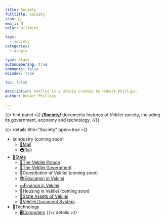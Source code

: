 ```yaml
---
title: Society
fulltitle: Society
icon: 📓
emoji: Π
color: millmint

tags: 
  - society
categories:
  - utopia

type: blank
autonumbering: true
comments: false
noindex: true

toc: false

description: Vekllei is a utopia created by Hobart Phillips.
author: Hobart Phillips
 
---
```


{{< hint panel >}}
[**/Society/**](/utopia/society/) documents features of Vekllei society, including its government, economy and technology.
{{</hint>}}

{{< details title="Society" open=true >}}
- <span class="navicon">⚙️</span>Industry (coming soon)
	- <a href="/utopia/society/industry/crown/mail/"><span class="navicon">📯</span>Mail</a>
	- <a href="/utopia/society/industry/state/rail/"><span class="navicon">🚇</span>Rail</a>
- <a href="/utopia/society/state/"><span class="navicon">🌸</span>State</a>
	- <a href="/utopia/society/state/palace/"><span class="navicon">🌾</span>The Vekllei Palace</a>
	- <a href="/utopia/society/state/government/"><span class="navicon">🌸</span>The Vekllei Government</a>
	- <!--<a href="/utopia/society/state/constitution/">--><span class="navicon">🌸</span>Constitution of Vekllei (coming soon)
	- <a href="/utopia/society/state/education/"><span class="navicon">📚</span>Education in Vekllei
	- <a href="/utopia/society/state/finance/"><span class="navicon">💵</span>Finance in Vekllei</a>
	- <!--<a href="/utopia/society/state/housing/">--><span class="navicon">🏡</span>Housing in Vekllei (coming soon)
	- <a href="/utopia/society/state/assets/"><span class="navicon">🏬</span>State Assets of Vekllei</a>
	- <a href="/utopia/society/state/documents/"><span class="navicon">📄</span>Vekllei Document System</a>
- <span class="navicon">🧪</span>Technology
	- <a href="/utopia/society/technology/computers/"><span class="navicon">🖥</span>Computers</a>
{{</ details >}}